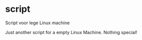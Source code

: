 # script
Script voor lege Linux machine

Just another script for a empty Linux Machine. Nothing special!

